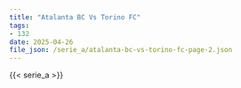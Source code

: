 ```yaml
---
title: "Atalanta BC Vs Torino FC"
tags:
- 132
date: 2025-04-26
file_json: /serie_a/atalanta-bc-vs-torino-fc-page-2.json
---
```


{{< serie_a >}}
